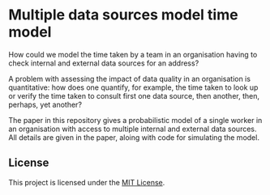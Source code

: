 # Multiple data sources model time model

How could we model the time taken by a team in an organisation having to check internal and external data sources for an address?

A problem with assessing the impact of data quality in an organisation is quantitative: how does one quantify, for example, the time taken to look up or verify the time taken to consult first one data source, then another, then, perhaps, yet another?

The paper in this repository gives a probabilistic model of a single worker in an organisation with access to multiple internal and external data sources. All details are given in the paper, aloing with  code for simulating the model.

## License
This project is licensed under the [MIT License](LICENSE).